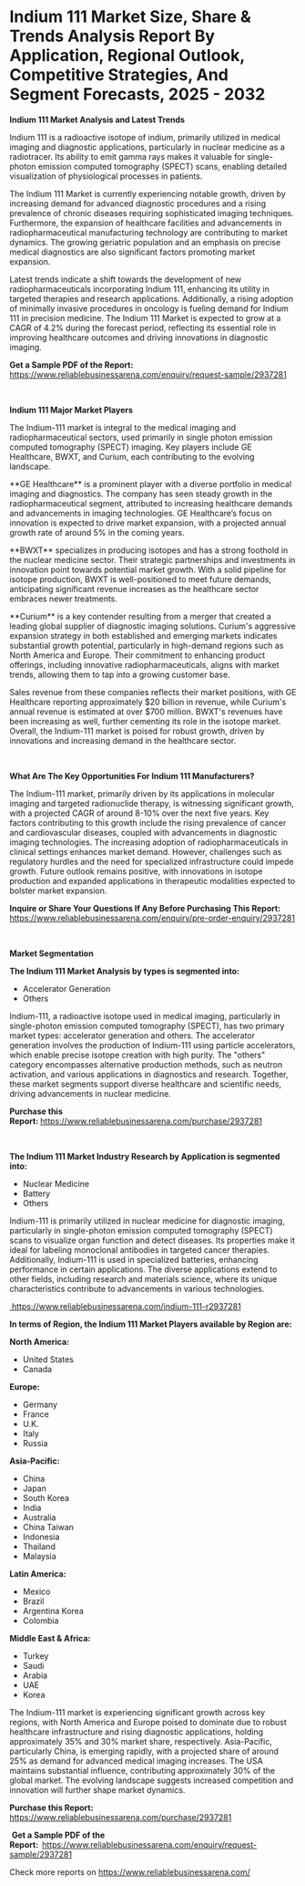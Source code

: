 <p><h1>Indium 111 Market Size, Share & Trends Analysis Report By Application, Regional Outlook, Competitive Strategies, And Segment Forecasts, 2025 - 2032</h1></p><p><strong>Indium 111 Market Analysis and Latest Trends</strong></p>
<p><p>Indium 111 is a radioactive isotope of indium, primarily utilized in medical imaging and diagnostic applications, particularly in nuclear medicine as a radiotracer. Its ability to emit gamma rays makes it valuable for single-photon emission computed tomography (SPECT) scans, enabling detailed visualization of physiological processes in patients.</p><p>The Indium 111 Market is currently experiencing notable growth, driven by increasing demand for advanced diagnostic procedures and a rising prevalence of chronic diseases requiring sophisticated imaging techniques. Furthermore, the expansion of healthcare facilities and advancements in radiopharmaceutical manufacturing technology are contributing to market dynamics. The growing geriatric population and an emphasis on precise medical diagnostics are also significant factors promoting market expansion.</p><p>Latest trends indicate a shift towards the development of new radiopharmaceuticals incorporating Indium 111, enhancing its utility in targeted therapies and research applications. Additionally, a rising adoption of minimally invasive procedures in oncology is fueling demand for Indium 111 in precision medicine. The Indium 111 Market is expected to grow at a CAGR of 4.2% during the forecast period, reflecting its essential role in improving healthcare outcomes and driving innovations in diagnostic imaging.</p></p>
<p><strong>Get a Sample PDF of the Report:&nbsp;</strong> <a href="https://www.reliablebusinessarena.com/enquiry/request-sample/2937281?utm_campaign=2198&utm_medium=2&utm_source=Github&utm_content=ia&utm_term=14032025&utm_id=indium-111">https://www.reliablebusinessarena.com/enquiry/request-sample/2937281</a></p>
<p>&nbsp;</p>
<p><strong>Indium 111 Major Market Players</strong></p>
<p><p>The Indium-111 market is integral to the medical imaging and radiopharmaceutical sectors, used primarily in single photon emission computed tomography (SPECT) imaging. Key players include GE Healthcare, BWXT, and Curium, each contributing to the evolving landscape.</p><p>**GE Healthcare** is a prominent player with a diverse portfolio in medical imaging and diagnostics. The company has seen steady growth in the radiopharmaceutical segment, attributed to increasing healthcare demands and advancements in imaging technologies. GE Healthcare’s focus on innovation is expected to drive market expansion, with a projected annual growth rate of around 5% in the coming years.</p><p>**BWXT** specializes in producing isotopes and has a strong foothold in the nuclear medicine sector. Their strategic partnerships and investments in innovation point towards potential market growth. With a solid pipeline for isotope production, BWXT is well-positioned to meet future demands, anticipating significant revenue increases as the healthcare sector embraces newer treatments.</p><p>**Curium** is a key contender resulting from a merger that created a leading global supplier of diagnostic imaging solutions. Curium's aggressive expansion strategy in both established and emerging markets indicates substantial growth potential, particularly in high-demand regions such as North America and Europe. Their commitment to enhancing product offerings, including innovative radiopharmaceuticals, aligns with market trends, allowing them to tap into a growing customer base.</p><p>Sales revenue from these companies reflects their market positions, with GE Healthcare reporting approximately $20 billion in revenue, while Curium's annual revenue is estimated at over $700 million. BWXT's revenues have been increasing as well, further cementing its role in the isotope market. Overall, the Indium-111 market is poised for robust growth, driven by innovations and increasing demand in the healthcare sector.</p></p>
<p>&nbsp;</p>
<p><strong>What Are The Key Opportunities For Indium 111 Manufacturers?</strong></p>
<p><p>The Indium-111 market, primarily driven by its applications in molecular imaging and targeted radionuclide therapy, is witnessing significant growth, with a projected CAGR of around 8-10% over the next five years. Key factors contributing to this growth include the rising prevalence of cancer and cardiovascular diseases, coupled with advancements in diagnostic imaging technologies. The increasing adoption of radiopharmaceuticals in clinical settings enhances market demand. However, challenges such as regulatory hurdles and the need for specialized infrastructure could impede growth. Future outlook remains positive, with innovations in isotope production and expanded applications in therapeutic modalities expected to bolster market expansion.</p></p>
<p><strong>Inquire or Share Your Questions If Any Before Purchasing This Report:</strong> <a href="https://www.reliablebusinessarena.com/enquiry/pre-order-enquiry/2937281?utm_campaign=2198&utm_medium=2&utm_source=Github&utm_content=ia&utm_term=14032025&utm_id=indium-111">https://www.reliablebusinessarena.com/enquiry/pre-order-enquiry/2937281</a></p>
<p>&nbsp;</p>
<p><strong>Market Segmentation</strong></p>
<p><strong>The Indium 111 Market Analysis by types is segmented into:</strong></p>
<p><ul><li>Accelerator Generation</li><li>Others</li></ul></p>
<p><p>Indium-111, a radioactive isotope used in medical imaging, particularly in single-photon emission computed tomography (SPECT), has two primary market types: accelerator generation and others. The accelerator generation involves the production of Indium-111 using particle accelerators, which enable precise isotope creation with high purity. The "others" category encompasses alternative production methods, such as neutron activation, and various applications in diagnostics and research. Together, these market segments support diverse healthcare and scientific needs, driving advancements in nuclear medicine.</p></p>
<p><strong>Purchase this Report:&nbsp;</strong><a href="https://www.reliablebusinessarena.com/purchase/2937281?utm_campaign=2198&utm_medium=2&utm_source=Github&utm_content=ia&utm_term=14032025&utm_id=indium-111">https://www.reliablebusinessarena.com/purchase/2937281</a></p>
<p>&nbsp;</p>
<p><strong>The Indium 111 Market Industry Research by Application is segmented into:</strong></p>
<p><ul><li>Nuclear Medicine</li><li>Battery</li><li>Others</li></ul></p>
<p><p>Indium-111 is primarily utilized in nuclear medicine for diagnostic imaging, particularly in single-photon emission computed tomography (SPECT) scans to visualize organ function and detect diseases. Its properties make it ideal for labeling monoclonal antibodies in targeted cancer therapies. Additionally, Indium-111 is used in specialized batteries, enhancing performance in certain applications. The diverse applications extend to other fields, including research and materials science, where its unique characteristics contribute to advancements in various technologies.</p></p>
<p><a href="https://www.reliablebusinessarena.com/indium-111-r2937281?utm_campaign=2198&utm_medium=2&utm_source=Github&utm_content=ia&utm_term=14032025&utm_id=indium-111">&nbsp;https://www.reliablebusinessarena.com/indium-111-r2937281</a></p>
<p><strong>In terms of Region, the Indium 111 Market Players available by Region are:</strong></p>
<p>
    <p> <strong> North America: </strong>
        <ul>
            <li>United States</li>
            <li>Canada</li>
        </ul>
        </p> 
    <p> <strong> Europe: </strong>
        <ul>
            <li>Germany</li>
            <li>France</li>
            <li>U.K.</li>
            <li>Italy</li>
            <li>Russia</li>
        </ul>
        </p> 
    <p> <strong> Asia-Pacific: </strong>
        <ul>
            <li>China</li>
            <li>Japan</li>
            <li>South Korea</li>
            <li>India</li>
            <li>Australia</li>
            <li>China Taiwan</li>
            <li>Indonesia</li>
            <li>Thailand</li>
            <li>Malaysia</li>
        </ul>
        </p> 
    <p> <strong> Latin America: </strong>
        <ul>
            <li>Mexico</li>
            <li>Brazil</li>
            <li>Argentina Korea</li>
            <li>Colombia</li>
        </ul>
        </p> 
    <p> <strong> Middle East & Africa: </strong>
        <ul>
            <li>Turkey</li>
            <li>Saudi</li>
            <li>Arabia</li>
            <li>UAE</li>
            <li>Korea</li>
        </ul>
    </p>
    </p>
<p><p>The Indium-111 market is experiencing significant growth across key regions, with North America and Europe poised to dominate due to robust healthcare infrastructure and rising diagnostic applications, holding approximately 35% and 30% market share, respectively. Asia-Pacific, particularly China, is emerging rapidly, with a projected share of around 25% as demand for advanced medical imaging increases. The USA maintains substantial influence, contributing approximately 30% of the global market. The evolving landscape suggests increased competition and innovation will further shape market dynamics.</p></p>
<p><strong>Purchase this Report: </strong><a href="https://www.reliablebusinessarena.com/purchase/2937281?utm_campaign=2198&utm_medium=2&utm_source=Github&utm_content=ia&utm_term=14032025&utm_id=indium-111">https://www.reliablebusinessarena.com/purchase/2937281</a></p>
<p>&nbsp;<strong>Get a Sample PDF of the Report:&nbsp;&nbsp;</strong><a href="https://www.reliablebusinessarena.com/enquiry/request-sample/2937281?utm_campaign=2198&utm_medium=2&utm_source=Github&utm_content=ia&utm_term=14032025&utm_id=indium-111">https://www.reliablebusinessarena.com/enquiry/request-sample/2937281</a></p>
<p><strong></strong></p>
<p>Check more reports on <a href="https://www.reliablebusinessarena.com/?utm_campaign=2198&utm_medium=2&utm_source=Github&utm_content=ia&utm_term=14032025&utm_id=indium-111">https://www.reliablebusinessarena.com/</a></p>